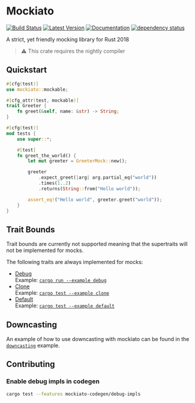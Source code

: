 # Mockiato

[![Build Status](https://travis-ci.com/myelin-ai/mockiato.svg?branch=master)](https://travis-ci.com/myelin-ai/mockiato)
[![Latest Version](https://img.shields.io/crates/v/mockiato.svg)](https://crates.io/crates/mockiato)
[![Documentation](https://docs.rs/mockiato/badge.svg)](https://docs.rs/mockiato)
[![dependency status](https://deps.rs/repo/github/myelin-ai/mockiato/status.svg)](https://deps.rs/repo/github/myelin-ai/mockiato)

A strict, yet friendly mocking library for Rust 2018

 > ⚠️ This crate requires the nightly compiler

## Quickstart

```rust
#[cfg(test)]
use mockiato::mockable;

#[cfg_attr(test, mockable)]
trait Greeter {
    fn greet(&self, name: &str) -> String;
}

#[cfg(test)]
mod tests {
    use super::*;

    #[test]
    fn greet_the_world() {
        let mut greeter = GreeterMock::new();

        greeter
            .expect_greet(|arg| arg.partial_eq("world"))
            .times(1..2)
            .returns(String::from("Hello world"));

        assert_eq!("Hello world", greeter.greet("world"));
    }
}
```

## Trait Bounds

Trait bounds are currently not supported meaning that the supertraits will not be implemented for mocks.

The following traits are always implemented for mocks:

- [Debug](https://doc.rust-lang.org/std/fmt/trait.Debug.html)  
  Example: [`cargo run --example debug`](./examples/debug.rs)
- [Clone](https://doc.rust-lang.org/std/clone/trait.Clone.html)  
  Example: [`cargo test --example clone`](./examples/clone.rs)
- [Default](https://doc.rust-lang.org/std/default/trait.Default.html)  
  Example: [`cargo test --example default`](./examples/default.rs)

## Downcasting

An example of how to use downcasting with mockiato can be found in the [`downcasting`](./examples/downcasting.rs) example.

## Contributing

### Enable debug impls in codegen

```bash
cargo test --features mockiato-codegen/debug-impls
```
